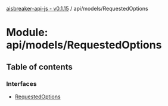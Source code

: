 [aisbreaker-api-js - v0.1.15](../README.md) / api/models/RequestedOptions

# Module: api/models/RequestedOptions

## Table of contents

### Interfaces

- [RequestedOptions](../interfaces/api_models_RequestedOptions.RequestedOptions.md)
